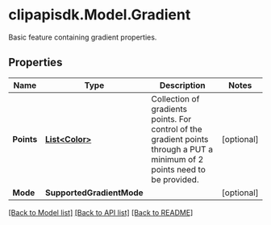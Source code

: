 # clipapisdk.Model.Gradient
Basic feature containing gradient properties.

## Properties

Name | Type | Description | Notes
------------ | ------------- | ------------- | -------------
**Points** | [**List&lt;Color&gt;**](Color.md) | Collection of gradients points. For control of the gradient points through a PUT a minimum of 2 points need to be provided. | [optional] 
**Mode** | **SupportedGradientMode** |  | [optional] 

[[Back to Model list]](../README.md#documentation-for-models) [[Back to API list]](../README.md#documentation-for-api-endpoints) [[Back to README]](../README.md)

